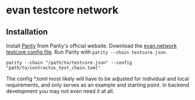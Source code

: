 # evan testcore network

## Installation

Install [Parity](https://github.com/paritytech/parity/releases) from Parity's official website. Download the [evan.network testcore config file](https://raw.githubusercontent.com/evannetwork/core-cnfig/master/testcore.json). Run Parity with `parity --chain testcore.json`.

```
parity --chain "/path/to/testcore.json" --config "path/to/contractus_test_chain.toml"
```


The config *.toml most likely will have to be adjusted for individual and local requirements, and only serves as an example and starting point. In backend development you may not even need it at all.
